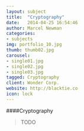 ```yaml
---
layout: subject
title:  "Cryptography"
date:   2014-04-25 16:54:46
author: Marcel Newman
categories:
- subjects
img: portfolio_10.jpg
thumb: thumb02.jpg
carousel:
- single01.jpg
- single02.jpg
- single03.jpg
tagged: Cryptography
client: Wonder Corp.
website: http://blacktie.co
icon: lock
---
```

####Cryptography

> TODO
